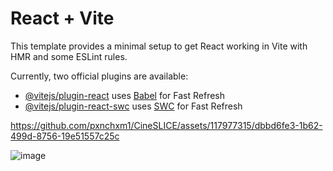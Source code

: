 # React + Vite

This template provides a minimal setup to get React working in Vite with HMR and some ESLint rules.

Currently, two official plugins are available:

- [@vitejs/plugin-react](https://github.com/vitejs/vite-plugin-react/blob/main/packages/plugin-react/README.md) uses [Babel](https://babeljs.io/) for Fast Refresh
- [@vitejs/plugin-react-swc](https://github.com/vitejs/vite-plugin-react-swc) uses [SWC](https://swc.rs/) for Fast Refresh


https://github.com/pxnchxm1/CineSLICE/assets/117977315/dbbd6fe3-1b62-499d-8756-19e51557c25c



![image](https://github.com/pxnchxm1/CineSLICE/assets/117977315/fd4b1db7-5506-403e-a6f4-c794b4743fb6)
